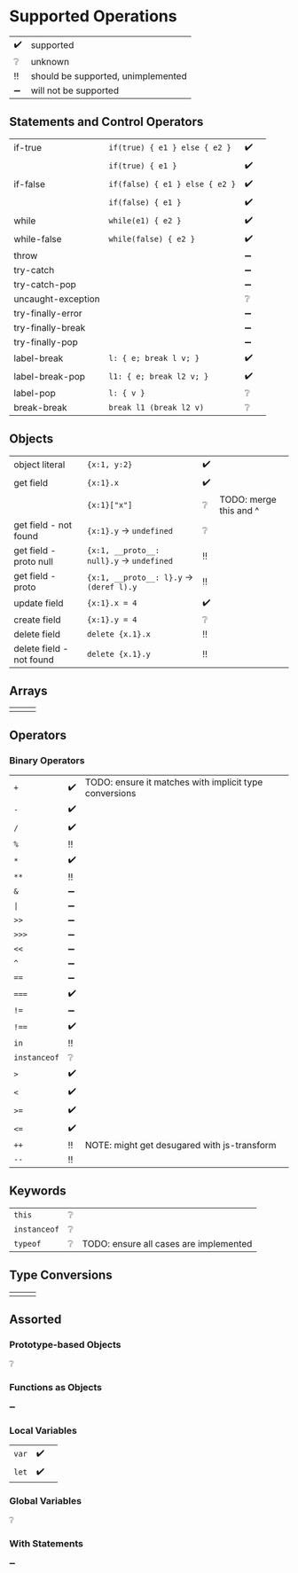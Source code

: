 
# Supported Operations

|   |   |
|---|---|
| :heavy_check_mark: | supported |
| :grey_question: | unknown |
| :bangbang: | should be supported, unimplemented |
| :heavy_minus_sign: | will not be supported |

## Statements and Control Operators

|   |   |   |   |
|---|---|---|---|
| if-true | `if(true) { e1 } else { e2 }` | :heavy_check_mark: | |
|         | `if(true) { e1 }` | :heavy_check_mark: | |
| if-false | `if(false) { e1 } else { e2 }` | :heavy_check_mark: | |
|          | `if(false) { e1 }` | :heavy_check_mark: | |
| while | `while(e1) { e2 }` | :heavy_check_mark: | |
| while-false | `while(false) { e2 }` | :heavy_check_mark: | | 
| throw | | :heavy_minus_sign: | |
| try-catch | | :heavy_minus_sign: | |
| try-catch-pop | | :heavy_minus_sign: | |
| uncaught-exception | | :grey_question: | |
| try-finally-error | | :heavy_minus_sign: | |
| try-finally-break | | :heavy_minus_sign: | |
| try-finally-pop | | :heavy_minus_sign: | |
| label-break | `l: { e; break l v; }` | :heavy_check_mark: | |
| label-break-pop | `l1: { e; break l2 v; }` | :heavy_check_mark: | |
| label-pop | `l: { v }` | :grey_question: | |
| break-break | `break l1 (break l2 v)` | :grey_question: | |


## Objects

|   |   |   |   |
|---|---|---|---|
| object literal | `{x:1, y:2}` | :heavy_check_mark: |   |
| get field | `{x:1}.x` | :heavy_check_mark: |   |
|           | `{x:1}["x"]` | :grey_question: | TODO: merge this and ^ | 
| get field - not found | `{x:1}.y` -> `undefined` | :grey_question: | |
| get field - proto null | `{x:1, __proto__: null}.y` -> `undefined` | :bangbang: | |
| get field - proto | `{x:1, __proto__: l}.y` -> `(deref l).y` | :bangbang: | |
| update field | `{x:1}.x = 4` | :heavy_check_mark: |   |
| create field | `{x:1}.y = 4` | :grey_question: | |
| delete field | `delete {x.1}.x` | :bangbang: | |
| delete field - not found | `delete {x.1}.y` | :bangbang: | |

## Arrays

|   |   |   |
|---|---|---|
| | | |

## Operators

### Binary Operators
|   |   |   |
|---|---|---|
| `+` | :heavy_check_mark: | TODO: ensure it matches with implicit type conversions |
| `-` | :heavy_check_mark: | |
| `/` | :heavy_check_mark: | |
| `%` | :bangbang: | |
| `*` | :heavy_check_mark: | |
| `**` | :bangbang: | |
| `&` | :heavy_minus_sign: | |
| `\|` | :heavy_minus_sign: | |
| `>>` | :heavy_minus_sign: | |
| `>>>` | :heavy_minus_sign: | |
| `<<` | :heavy_minus_sign: | |
| `^` | :heavy_minus_sign: | |
| `==` | :heavy_minus_sign: | |
| `===` | :heavy_check_mark: | |
| `!=` | :heavy_minus_sign: | |
| `!==` | :heavy_check_mark: | |
| `in` | :bangbang: | |
| `instanceof` | :grey_question: | |
| `>` | :heavy_check_mark: | |
| `<` | :heavy_check_mark: | |
| `>=` | :heavy_check_mark: | |
| `<=` | :heavy_check_mark: | |
| `++` | :bangbang: | NOTE: might get desugared with js-transform |
| `--` | :bangbang: | |

## Keywords

|   |   |   |
|---|---|---|
| `this` | :grey_question: | |
| `instanceof` | :grey_question: | |
| `typeof` | :grey_question: | TODO: ensure all cases are implemented |

## Type Conversions

|   |   |   |
|---|---|---|
| | | |

## Assorted

### Prototype-based Objects
:grey_question:

### Functions as Objects
:heavy_minus_sign:

### Local Variables

|   |   |   |
|---|---|---|
| `var` | :heavy_check_mark: | |
| `let` | :heavy_check_mark: | |

### Global Variables

:grey_question:

### With Statements

:heavy_minus_sign:

